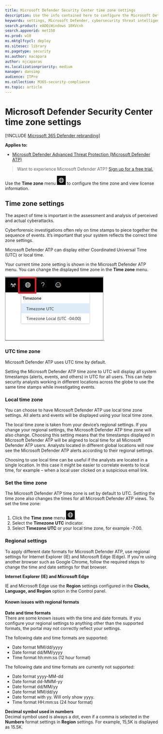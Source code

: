 ```yaml
---
title: Microsoft Defender Security Center time zone settings
description: Use the info contained here to configure the Microsoft Defender Security Center time zone settings and view license information.
keywords: settings, Microsoft Defender, cybersecurity threat intelligence, advanced threat protection, time zone, utc, local time, license
search.product: eADQiWindows 10XVcnh
search.appverid: met150
ms.prod: w10
ms.mktglfcycl: deploy
ms.sitesec: library
ms.pagetype: security
ms.author: macapara
author: mjcaparas
ms.localizationpriority: medium
manager: dansimp
audience: ITPro
ms.collection: M365-security-compliance 
ms.topic: article
---
```


# Microsoft Defender Security Center time zone settings

[!INCLUDE [Microsoft 365 Defender rebranding](../../includes/microsoft-defender.md)]


**Applies to:**
- [Microsoft Defender Advanced Threat Protection (Microsoft Defender ATP)](https://go.microsoft.com/fwlink/p/?linkid=2146631)



>Want to experience Microsoft Defender ATP? [Sign up for a free trial.](https://www.microsoft.com/microsoft-365/windows/microsoft-defender-atp?ocid=docs-wdatp-settings-abovefoldlink)

Use the **Time zone** menu ![Time zone settings icon](images/atp-time-zone.png) to configure the time zone and view license information.

## Time zone settings
The aspect of time is important in the assessment and analysis of perceived and actual cyberattacks.

Cyberforensic investigations often rely on time stamps to piece together the sequence of events. It’s important that your system reflects the correct time zone settings.

Microsoft Defender ATP can display either Coordinated Universal Time (UTC) or local time.

Your current time zone setting is shown in the Microsoft Defender ATP menu. You can change the displayed time zone in the **Time zone** menu.

![Time zone settings icon](images/atp-time-zone-menu.png).

### UTC time zone
Microsoft Defender ATP uses UTC time by default.

Setting the Microsoft Defender ATP time zone to UTC will display all system timestamps (alerts, events, and others) in UTC for all users. This can help security analysts working in different locations across the globe to use the same time stamps while investigating events.

### Local time zone
You can choose to have Microsoft Defender ATP use local time zone settings. All alerts and events will be displayed using your local time zone.

The local time zone is taken from your device’s regional settings. If you change your regional settings, the Microsoft Defender ATP time zone will also change. Choosing this setting means that the timestamps displayed in Microsoft Defender ATP will be aligned to local time for all Microsoft Defender ATP users. Analysts located in different global locations will now see the Microsoft Defender ATP alerts according to their regional settings.

Choosing to use local time can be useful if the analysts are located in a single location. In this case it might be easier to correlate events to local time, for example – when a local user clicked on a suspicious email link.

### Set the time zone
The Microsoft Defender ATP time zone is set by default to UTC.
Setting the time zone also changes the times for all Microsoft Defender ATP views.
To set the time zone:

1. Click the **Time zone** menu ![Time zone settings icon](images/atp-time-zone.png).
2. Select the **Timezone UTC** indicator.
3. Select **Timezone UTC** or your local time zone, for example -7:00.

### Regional settings
To apply different date formats for Microsoft Defender ATP, use regional settings for Internet Explorer (IE) and Microsoft Edge (Edge). If you're using another browser such as Google Chrome, follow the required steps to change the time and date settings for that browser. 


**Internet Explorer (IE) and Microsoft Edge**

IE and Microsoft Edge use the **Region** settings configured in the **Clocks, Language, and Region** option in the Control panel. 


#### Known issues with regional formats

**Date and time formats**<br>
There are some known issues with the time and date formats. If you configure your regional settings to anything other than the supported formats, the portal may not correctly reflect your settings.

The following date and time formats are supported:
- Date format MM/dd/yyyy
- Date format dd/MM/yyyy
- Time format hh:mm:ss (12 hour format)

The following date and time formats are currently not supported:
- Date format yyyy-MM-dd
- Date format dd-MMM-yy
- Date format dd/MM/yy
- Date format MM/dd/yy
- Date format with yy. Will only show yyyy.
- Time format HH:mm:ss (24 hour format)

**Decimal symbol used in numbers**<br>
Decimal symbol used is always a dot, even if a comma is selected in  the **Numbers** format settings in **Region** settings. For example, 15,5K is displayed as 15.5K.


